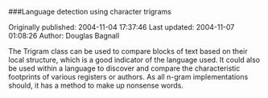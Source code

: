 ###Language detection using character trigrams

Originally published: 2004-11-04 17:37:46
Last updated: 2004-11-07 01:08:26
Author: Douglas Bagnall

The Trigram class can be used to compare blocks of text based on their local structure, which is a good indicator of the language used.  It could also be used within a language to discover and compare the characteristic footprints of various registers or authors.  As all n-gram implementations should, it has a method to make up nonsense words.